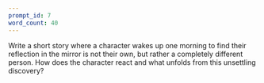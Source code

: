 ```yaml
---
prompt_id: 7
word_count: 40
---
```


Write a short story where a character wakes up one morning to find their reflection in the mirror is not their own, but rather a completely different person. How does the character react and what unfolds from this unsettling discovery?
